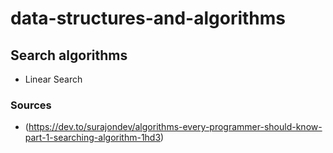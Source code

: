 # data-structures-and-algorithms

## Search algorithms
* Linear Search


### Sources
* (https://dev.to/surajondev/algorithms-every-programmer-should-know-part-1-searching-algorithm-1hd3)
